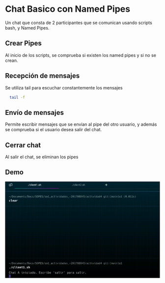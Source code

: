 
# Chat Basico con Named Pipes

Un chat que consta de 2 participantes que se comunican usando scripts bash, y Named Pipes.


## Crear Pipes

Al inicio de los scripts, se comprueba si existen los named pipes y si no se crean.

## Recepción de mensajes

Se utiliza tail para escuchar constantemente los mensajes 
```bash
  tail -f
```

## Envío de mensajes 

Permite escribir mensajes que se envían al pipe del otro usuario, y además se comprueba si el usuario desea salir del chat.

## Cerrar chat

Al salir el chat, se eliminan los pipes

## Demo

![Demo](./simplescreenrecorder-2024-03-02_12.31.31.gif)

